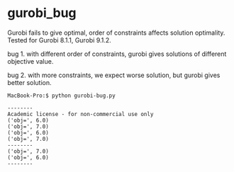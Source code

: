 # gurobi_bug
Gurobi fails to give optimal, order of constraints affects solution optimality.  Tested for Gurobi 8.1.1, Gurobi 9.1.2.

bug 1. with different order of constraints, gurobi gives solutions of different objective value.

bug 2. with more constraints, we expect worse solution, but gurobi gives better solution.

```
MacBook-Pro:$ python gurobi-bug.py 

--------
Academic license - for non-commercial use only
('obj=', 6.0)
('obj=', 7.0)
('obj=', 6.0)
('obj=', 7.0)
--------
('obj=', 7.0)
('obj=', 6.0)
--------

```
